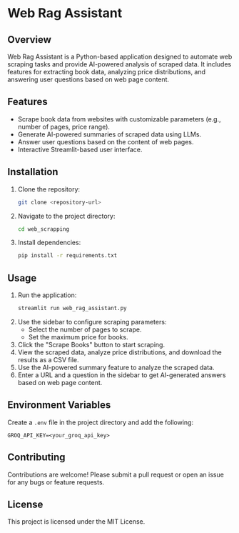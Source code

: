# Web Rag Assistant

## Overview
Web Rag Assistant is a Python-based application designed to automate web scraping tasks and provide AI-powered analysis of scraped data. It includes features for extracting book data, analyzing price distributions, and answering user questions based on web page content.

## Features
- Scrape book data from websites with customizable parameters (e.g., number of pages, price range).
- Generate AI-powered summaries of scraped data using LLMs.
- Answer user questions based on the content of web pages.
- Interactive Streamlit-based user interface.

## Installation
1. Clone the repository:
   ```bash
   git clone <repository-url>
   ```
2. Navigate to the project directory:
   ```bash
   cd web_scrapping
   ```
3. Install dependencies:
   ```bash
   pip install -r requirements.txt
   ```

## Usage
1. Run the application:
   ```bash
   streamlit run web_rag_assistant.py
   ```
2. Use the sidebar to configure scraping parameters:
   - Select the number of pages to scrape.
   - Set the maximum price for books.
3. Click the "Scrape Books" button to start scraping.
4. View the scraped data, analyze price distributions, and download the results as a CSV file.
5. Use the AI-powered summary feature to analyze the scraped data.
6. Enter a URL and a question in the sidebar to get AI-generated answers based on web page content.

## Environment Variables
Create a `.env` file in the project directory and add the following:
```
GROQ_API_KEY=<your_groq_api_key>
```

## Contributing
Contributions are welcome! Please submit a pull request or open an issue for any bugs or feature requests.

## License
This project is licensed under the MIT License.
